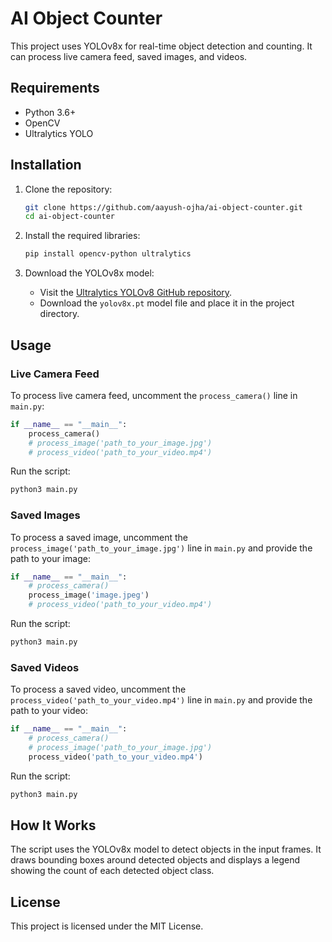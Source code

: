 # AI Object Counter

This project uses YOLOv8x for real-time object detection and counting. It can process live camera feed, saved images, and videos.

## Requirements

- Python 3.6+
- OpenCV
- Ultralytics YOLO

## Installation

1. Clone the repository:
    ```bash
    git clone https://github.com/aayush-ojha/ai-object-counter.git
    cd ai-object-counter
    ```

2. Install the required libraries:
    ```bash
    pip install opencv-python ultralytics
    ```

3. Download the YOLOv8x model:
    - Visit the [Ultralytics YOLOv8 GitHub repository](https://github.com/ultralytics/ultralytics).
    - Download the `yolov8x.pt` model file and place it in the project directory.

## Usage

### Live Camera Feed

To process live camera feed, uncomment the `process_camera()` line in `main.py`:

```python
if __name__ == "__main__":
    process_camera()
    # process_image('path_to_your_image.jpg')
    # process_video('path_to_your_video.mp4')
```

Run the script:

```bash
python3 main.py
```

### Saved Images

To process a saved image, uncomment the `process_image('path_to_your_image.jpg')` line in `main.py` and provide the path to your image:

```python
if __name__ == "__main__":
    # process_camera()
    process_image('image.jpeg')
    # process_video('path_to_your_video.mp4')
```

Run the script:

```bash
python3 main.py
```

### Saved Videos

To process a saved video, uncomment the `process_video('path_to_your_video.mp4')` line in `main.py` and provide the path to your video:

```python
if __name__ == "__main__":
    # process_camera()
    # process_image('path_to_your_image.jpg')
    process_video('path_to_your_video.mp4')
```

Run the script:

```bash
python3 main.py
```

## How It Works

The script uses the YOLOv8x model to detect objects in the input frames. It draws bounding boxes around detected objects and displays a legend showing the count of each detected object class.

## License

This project is licensed under the MIT License.

